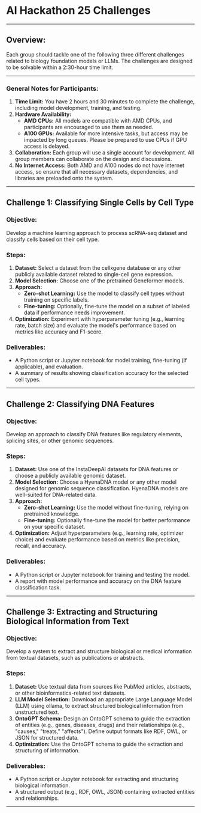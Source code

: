 # AI Hackathon 25 Challenges

---

## Overview:
Each group should tackle one of the following three different challenges related to biology foundation models or LLMs. The challenges are designed to be solvable within a 2:30-hour time limit.

---

### General Notes for Participants:
1. **Time Limit:** You have 2 hours and 30 minutes to complete the challenge, including model development, training, and testing.
2. **Hardware Availability:**
   - **AMD CPUs:** All models are compatible with AMD CPUs, and participants are encouraged to use them as needed.
   - **A100 GPUs:** Available for more intensive tasks, but access may be impacted by long queues. Please be prepared to use CPUs if GPU access is delayed.
3. **Collaboration:** Each group will use a single account for development. All group members can collaborate on the design and discussions.
4. **No Internet Access:** Both AMD and A100 nodes do not have internet access, so ensure that all necessary datasets, dependencies, and libraries are preloaded onto the system.

---

## Challenge 1: Classifying Single Cells by Cell Type

### Objective:
Develop a machine learning approach to process scRNA-seq dataset and classify cells based on their cell type.

### Steps:
1. **Dataset:** Select a dataset from the cellxgene database or any other publicly available dataset related to single-cell gene expression.
2. **Model Selection:** Choose one of the pretrained Geneformer models.
3. **Approach:**
   - **Zero-shot Learning:** Use the model to classify cell types without training on specific labels.
   - **Fine-tuning:** Optionally, fine-tune the model on a subset of labeled data if performance needs improvement.
4. **Optimization:** Experiment with hyperparameter tuning (e.g., learning rate, batch size) and evaluate the model's performance based on metrics like accuracy and F1-score.

### Deliverables:
- A Python script or Jupyter notebook for model training, fine-tuning (if applicable), and evaluation.
- A summary of results showing classification accuracy for the selected cell types.

---

## Challenge 2: Classifying DNA Features

### Objective:
Develop an approach to classify DNA features like regulatory elements, splicing sites, or other genomic sequences.

### Steps:
1. **Dataset:** Use one of the InstaDeepAI datasets for DNA features or choose a publicly available genomic dataset.
2. **Model Selection:** Choose a HyenaDNA model or any other model designed for genomic sequence classification. HyenaDNA models are well-suited for DNA-related data.
3. **Approach:**
   - **Zero-shot Learning:** Use the model without fine-tuning, relying on pretrained knowledge.
   - **Fine-tuning:** Optionally fine-tune the model for better performance on your specific dataset.
4. **Optimization:** Adjust hyperparameters (e.g., learning rate, optimizer choice) and evaluate performance based on metrics like precision, recall, and accuracy.

### Deliverables:
- A Python script or Jupyter notebook for training and testing the model.
- A report with model performance and accuracy on the DNA feature classification task.

---

## Challenge 3: Extracting and Structuring Biological Information from Text

### Objective:
Develop a system to extract and structure biological or medical information from textual datasets, such as publications or abstracts.

### Steps:
1. **Dataset:** Use textual data from sources like PubMed articles, abstracts, or other bioinformatics-related text datasets.
2. **LLM Model Selection:** Download an appropriate Large Language Model (LLM) using ollama, to extract structured biological information from unstructured text.
3. **OntoGPT Schema:** Design an OntoGPT schema to guide the extraction of entities (e.g., genes, diseases, drugs) and their relationships (e.g., "causes," "treats," "affects"). Define output formats like RDF, OWL, or JSON for structured data.
4. **Optimization:** Use the OntoGPT schema to guide the extraction and structuring of information.

### Deliverables:
- A Python script or Jupyter notebook for extracting and structuring biological information.
- A structured output (e.g., RDF, OWL, JSON) containing extracted entities and relationships.

---


